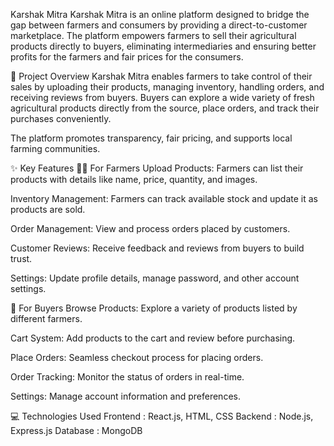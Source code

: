 Karshak Mitra
Karshak Mitra is an online platform designed to bridge the gap between farmers and consumers by providing a direct-to-customer marketplace. The platform empowers farmers to sell their agricultural products directly to buyers, eliminating intermediaries and ensuring better profits for the farmers and fair prices for the consumers. 

🌾 Project Overview
Karshak Mitra enables farmers to take control of their sales by uploading their products, managing inventory, handling orders, and receiving reviews from buyers. Buyers can explore a wide variety of fresh agricultural products directly from the source, place orders, and track their purchases conveniently.
 
The platform promotes transparency, fair pricing, and supports local farming communities.

✨ Key Features
👨‍🌾 For Farmers
Upload Products: Farmers can list their products with details like name, price, quantity, and images.

Inventory Management: Farmers can track available stock and update it as products are sold.

Order Management: View and process orders placed by customers.

Customer Reviews: Receive feedback and reviews from buyers to build trust.

Settings: Update profile details, manage password, and other account settings.

🛒 For Buyers
Browse Products: Explore a variety of products listed by different farmers.

Cart System: Add products to the cart and review before purchasing.

Place Orders: Seamless checkout process for placing orders.

Order Tracking: Monitor the status of orders in real-time.

Settings: Manage account information and preferences.

💻 Technologies Used
Frontend :	React.js, HTML, CSS
Backend :	Node.js, Express.js
Database :	MongoDB
